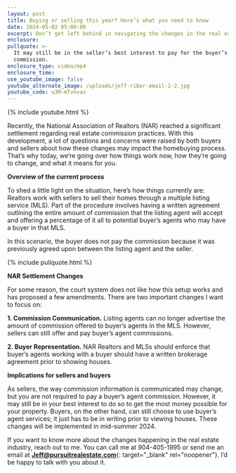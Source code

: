 ```yaml
---
layout: post
title: Buying or selling this year? Here’s what you need to know
date: 2024-05-02 05:00:00
excerpt: Don’t get left behind in navigating the changes in the real estate market.
enclosure:
pullquote: >-
  It may still be in the seller’s best interest to pay for the buyer’s agent’s
  commission.
enclosure_type: video/mp4
enclosure_time:
use_youtube_image: false
youtube_alternate_image: /uploads/jeff-riber-email-2-2.jpg
youtube_code: u3M-mTvnvas
---
```

{% include youtube.html %}

Recently, the National Association of Realtors (NAR) reached a significant settlement regarding real estate commission practices. With this development, a lot of questions and concerns were raised by both buyers and sellers about how these changes may impact the homebuying process. That’s why today, we’re going over how things work now, how they’re going to change, and what it means for you.

**Overview of the current process**

To shed a little light on the situation, here’s how things currently are: Realtors work with sellers to sell their homes through a multiple listing service (MLS). Part of the procedure involves having a written agreement outlining the entire amount of commission that the listing agent will accept and offering a percentage of it all to potential buyer’s agents who may have a buyer in that MLS.

In this scenario, the buyer does not pay the commission because it was previously agreed upon between the listing agent and the seller.

{% include pullquote.html %}

**NAR Settlement Changes**

For some reason, the court system does not like how this setup works and has proposed a few amendments. There are two important changes I want to focus on:

**1\. Commission Communication.** Listing agents can no longer advertise the amount of commission offered to buyer’s agents in the MLS. However, sellers can still offer and pay buyer’s agent commissions.

**2\. Buyer Representation.** NAR Realtors and MLSs should enforce that buyer’s agents working with a buyer should have a written brokerage agreement prior to showing houses.

**Implications for sellers and buyers**

As sellers, the way commission information is communicated may change, but you are not required to pay a buyer’s agent commission. However, it may still be in your best interest to do so to get the most money possible for your property. Buyers, on the other hand, can still choose to use buyer’s agent services; it just has to be in writing prior to viewing houses. These changes will be implemented in mid-summer 2024.

If you want to know more about the changes happening in the real estate industry, reach out to me. You can call me at 904-405-1995 or send me an email at [**Jeff@pursuitrealestate.com**](mailto:Jeff@pursuitrealestate.com){: target="_blank" rel="noopener"}. I’d be happy to talk with you about it.